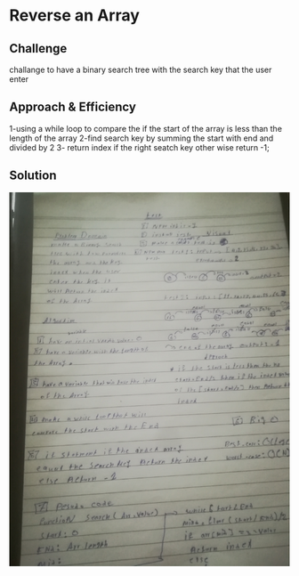 # Reverse an Array
## Challenge

challange to have a binary search tree with the search key that the user enter 

## Approach & Efficiency
1-using a while loop to compare the if the start of the array is less than the length of the array
2-find search key by summing the start with end and divided by 2
3- return index if the right seatch key other wise return -1;
## Solution
![binary](assets/binary-search.jpg)
